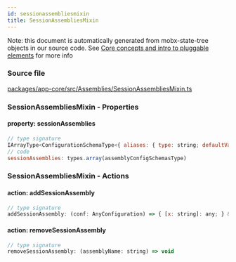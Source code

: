 ```yaml
---
id: sessionassembliesmixin
title: SessionAssembliesMixin
---
```


Note: this document is automatically generated from mobx-state-tree objects in
our source code. See
[Core concepts and intro to pluggable elements](/docs/developer_guide/) for more
info

### Source file

[packages/app-core/src/Assemblies/SessionAssembliesMixin.ts](https://github.com/GMOD/jbrowse-components/blob/main/packages/app-core/src/Assemblies/SessionAssembliesMixin.ts)

### SessionAssembliesMixin - Properties

#### property: sessionAssemblies

```js
// type signature
IArrayType<ConfigurationSchemaType<{ aliases: { type: string; defaultValue: any[]; description: string; }; sequence: AnyConfigurationSchemaType; refNameColors: { type: string; defaultValue: any[]; description: string; }; refNameAliases: ConfigurationSchemaType<...>; cytobands: ConfigurationSchemaType<...>; displayNa...
// code
sessionAssemblies: types.array(assemblyConfigSchemasType)
```

### SessionAssembliesMixin - Actions

#### action: addSessionAssembly

```js
// type signature
addSessionAssembly: (conf: AnyConfiguration) => { [x: string]: any; } & NonEmptyObject & { setSubschema(slotName: string, data: unknown): any; } & IStateTreeNode<ConfigurationSchemaType<{ aliases: { type: string; defaultValue: any[]; description: string; }; ... 4 more ...; displayName: { ...; }; }, ConfigurationSchemaOptions<...>>>
```

#### action: removeSessionAssembly

```js
// type signature
removeSessionAssembly: (assemblyName: string) => void
```
